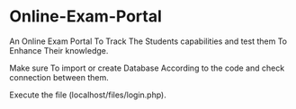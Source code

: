 # Online-Exam-Portal
An Online Exam Portal  To Track The Students capabilities and test them To Enhance Their knowledge.

Make sure To import or create Database According to the code and check connection between them.

Execute the file (localhost/files/login.php).

